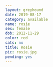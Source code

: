```yaml
---
layout: greyhound
date: 2019-08-17
category: available
name: rosie
sex: female
dob: 2012-11-29
color: red
cats: no
title: Rosie
pic: rosie.jpg
pending: yes
---
```


